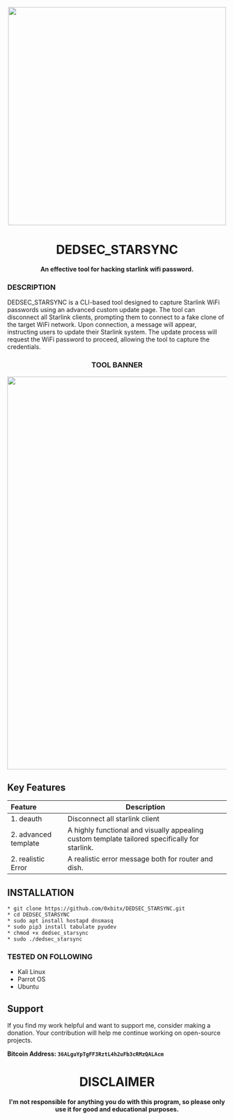
<p align="center">
<img src="https://external-content.duckduckgo.com/iu/?u=https%3A%2F%2Fiec-telecom.com%2Fwp-content%2Fuploads%2F2023%2F01%2FStarlink_Fixed_1000x600.png&f=1&nofb=1&ipt=3431113fd0fcbb9c9c7ab76ec0c2e4b0efb6d758a650dd31f1fe06b82d55b386&ipo=images", width="500", height="500">
</p>

<h1 align="center"> DEDSEC_STARSYNC</h1>

<p align="center">
  <b>An effective tool for hacking starlink wifi password.</b>
</p>

### DESCRIPTION
DEDSEC_STARSYNC is a CLI-based tool designed to capture Starlink WiFi passwords using an advanced custom update page. The tool can disconnect all Starlink clients, prompting them to connect to a fake clone of the target WiFi network. Upon connection, a message will appear, instructing users to update their Starlink system. The update process will request the WiFi password to proceed, allowing the tool to capture the credentials.


<h3 align="center"> TOOL BANNER </h3>
<p align="center">
<img src="https://github.com/0xbitx/DEDSEC_STARSYNC/assets/74537225/3e202727-b798-4e93-bbb1-ddac196700ad", width="900", height="900">
</p>

## Key Features

| Feature | Description                |
| :-------- | ------------------------- |
| 1. deauth | Disconnect all starlink client |
| 2. advanced template | A highly functional and visually appealing custom template tailored specifically for starlink. |
| 2. realistic Error | A realistic error message both for router and dish. |

## INSTALLATION 
    * git clone https://github.com/0xbitx/DEDSEC_STARSYNC.git
    * cd DEDSEC_STARSYNC
    * sudo apt install hostapd dnsmasq
    * sudo pip3 install tabulate pyudev
    * chmod +x dedsec_starsync
    * sudo ./dedsec_starsync

### TESTED ON FOLLOWING
* Kali Linux 
* Parrot OS 
* Ubuntu

## Support

If you find my work helpful and want to support me, consider making a donation. Your contribution will help me continue working on open-source projects.

**Bitcoin Address: `36ALguYpTgFF3RztL4h2uFb3cRMzQALAcm`**

<h1 align="center"> DISCLAIMER </h1>

<h4 align="center">I'm not responsible for anything you do with this program, so please only use it for good and educational purposes. </h4>
